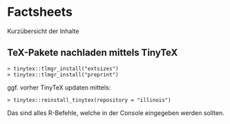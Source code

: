 # Factsheets
Kurzübersicht der Inhalte


## TeX-Pakete nachladen mittels TinyTeX


```{r}
> tinytex::tlmgr_install("extsizes")
> tinytex::tlmgr_install("preprint")
```

ggf. vorher TinyTeX updaten mittels:

```{r}
> tinytex::reinstall_tinytex(repository = "illinois")
```

Das sind alles R-Befehle, welche in der Console eingegeben werden sollten.
